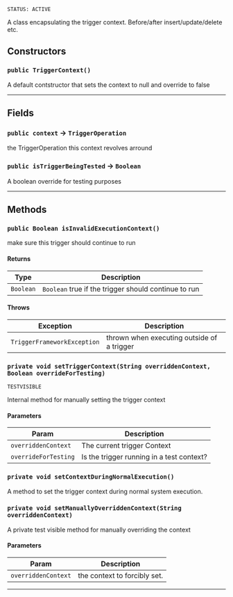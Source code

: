 `STATUS: ACTIVE`

A class encapsulating the trigger context. Before/after insert/update/delete etc.

## Constructors

### `public TriggerContext()`

A default contstructor that sets the context to null and override to false

---

## Fields

### `public context` → `TriggerOperation`

the TriggerOperation this context revolves arround

### `public isTriggerBeingTested` → `Boolean`

A boolean override for testing purposes

---

## Methods

### `public Boolean isInvalidExecutionContext()`

make sure this trigger should continue to run

#### Returns

| Type      | Description                                          |
| --------- | ---------------------------------------------------- |
| `Boolean` | `Boolean` true if the trigger should continue to run |

#### Throws

| Exception                   | Description                                |
| --------------------------- | ------------------------------------------ |
| `TriggerFrameworkException` | thrown when executing outside of a trigger |

### `private void setTriggerContext(String overriddenContext, Boolean overrideForTesting)`

`TESTVISIBLE`

Internal method for manually setting the trigger context

#### Parameters

| Param                | Description                               |
| -------------------- | ----------------------------------------- |
| `overriddenContext`  | The current trigger Context               |
| `overrideForTesting` | Is the trigger running in a test context? |

### `private void setContextDuringNormalExecution()`

A method to set the trigger context during normal system execution.

### `private void setManuallyOverriddenContext(String overriddenContext)`

A private test visible method for manually overriding the context

#### Parameters

| Param               | Description                  |
| ------------------- | ---------------------------- |
| `overriddenContext` | the context to forcibly set. |

---
